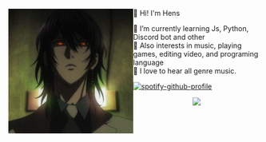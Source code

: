 <p float="left">
  <img src='pic.jpg' width='250' align="left">
  <p float="left">

  👋 Hi! I'm Hens <br>
 
  📕 I’m currently learning Js, Python, Discord bot and other<br>
  💜 Also interests in music, playing games, editing video, and programing language<br>
  🎵 I love to hear all genre music.<br>

  [![spotify-github-profile](https://spotify-github-profile.vercel.app/api/view?uid=iubxv14mog74az4wi1twwoc4h&cover_image=true&theme=compact)](https://spotify-github-profile.vercel.app/api/view?uid=iubxv14mog74az4wi1twwoc4h&redirect=false)
  <br>

  <!-- Footer -->
  <p  align="center">
<img src="https://raw.githubusercontent.com/bornmay/bornmay/Update/svg/Bottom.svg">
</p>
